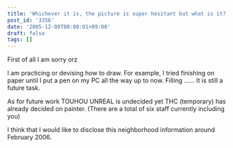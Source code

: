 ```yaml
---
title: 'Whichever it is, the picture is super hesitant but what is it?'
post_id: '3356'
date: '2005-12-09T00:00:01+09:00'
draft: false
tags: []
---
```


First of all I am sorry orz

I am practicing or devising how to draw. For example, I tried finishing on paper until I put a pen on my PC all the way up to now. Filling ...... It is still a future task.

As for future work TOUHOU UNREAL is undecided yet THC (temporary) has already decided on painter. (There are a total of six staff currently including you)

I think that I would like to disclose this neighborhood information around February 2006.